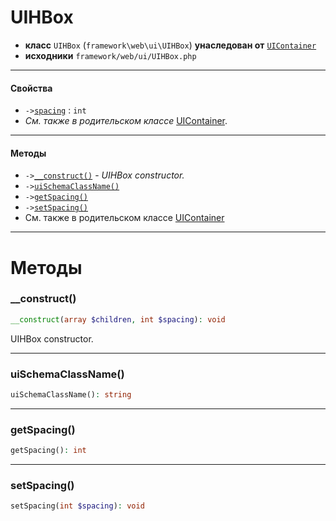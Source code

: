 # UIHBox

- **класс** `UIHBox` (`framework\web\ui\UIHBox`) **унаследован от** [`UIContainer`](https://github.com/jphp-group/wizard-framework/blob/master/wizard-web-ui/api-docs/classes/framework/web/ui/UIContainer.ru.md)
- **исходники** `framework/web/ui/UIHBox.php`

---

#### Свойства

- `->`[`spacing`](#prop-spacing) : `int`
- *См. также в родительском классе* [UIContainer](https://github.com/jphp-group/wizard-framework/blob/master/wizard-web-ui/api-docs/classes/framework/web/ui/UIContainer.ru.md).

---

#### Методы

- `->`[`__construct()`](#method-__construct) - _UIHBox constructor._
- `->`[`uiSchemaClassName()`](#method-uischemaclassname)
- `->`[`getSpacing()`](#method-getspacing)
- `->`[`setSpacing()`](#method-setspacing)
- См. также в родительском классе [UIContainer](https://github.com/jphp-group/wizard-framework/blob/master/wizard-web-ui/api-docs/classes/framework/web/ui/UIContainer.ru.md)

---
# Методы

<a name="method-__construct"></a>

### __construct()
```php
__construct(array $children, int $spacing): void
```
UIHBox constructor.

---

<a name="method-uischemaclassname"></a>

### uiSchemaClassName()
```php
uiSchemaClassName(): string
```

---

<a name="method-getspacing"></a>

### getSpacing()
```php
getSpacing(): int
```

---

<a name="method-setspacing"></a>

### setSpacing()
```php
setSpacing(int $spacing): void
```